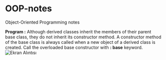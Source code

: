 # OOP-notes
Object-Oriented Programming notes

**Program :** Although derived classes inherit	the	members	of	their	parent	base	class,	they	do	not	inherit	its
constructor	method. A constructor	method	of	the	base	class	is	always	called	when	a
new	object	of	a	derived	class	is	created. Call the overloaded base constructor with **: base** keyword.<br>
![Ekran Alıntısı](https://github.com/erolcum/OOP-notes/assets/110387801/47aba4c5-24eb-43ca-846d-3ab6b448987e)
